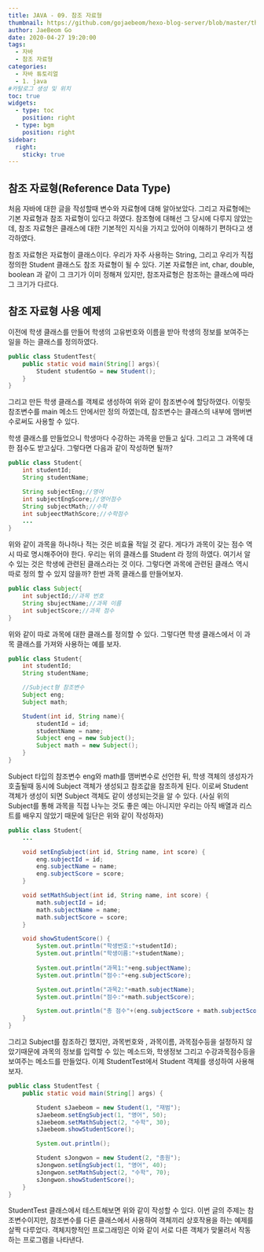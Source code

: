 ```yaml
---
title: JAVA - 09. 참조 자료형
thumbnail: https://github.com/gojaebeom/hexo-blog-server/blob/master/themes/icarus/source/images/%EC%9E%90%EB%B0%94/thumbnail.png?raw=true
author: JaeBeom Go
date: 2020-04-27 19:20:00
tags:
  - 자바
  - 참조 자료형
categories:
  - 자바 튜토리얼
  - 1. java
#카탈로그 생성 및 위치
toc: true
widgets:
  - type: toc
    position: right
  - type: bgm
    position: right
sidebar:
  right:
    sticky: true
---
```


## 참조 자료형(Reference Data Type)
처음 자바에 대한 글을 작성할때 변수와 자료형에 대해 알아보았다.<!-- more --> 그리고 자료형에는 기본 자료형과 참조 자료형이 있다고 하였다. 참조형에 대해선 그 당시에 다루지 않았는데, 참조 자료형은 클래스에 대한 기본적인 지식을 가지고 있어야 이해하기 편하다고 생각하였다. 

참조 자료형은 자료형이 클래스이다. 우리가 자주 사용하는 String, 그리고 우리가 직접 정의한 Student 클래스도 참조 자료형이 될 수 있다. 기본 자료형은 int, char, double, boolean 과 같이 그 크기가 이미 정해져 있지만, 참조자료형은 참조하는 클래스에 따라 그 크기가 다르다. 

## 참조 자료형 사용 예제
이전에 학생 클래스를 만들어 학생의 고유번호와 이름을 받아 학생의 정보를 보여주는 일을 하는 클래스를 정의하였다. 

```java
public class StudentTest{
    public static void main(String[] args){
        Student studentGo = new Student();
    }
}
```
그리고 만든 학생 클래스를 객체로 생성하여 위와 같이 참조변수에 할당하였다. 이렇듯 참조변수를 main 메소드 안에서만 정의 하였는데, 참조변수는 클래스의 내부에 맴버변수로써도 사용할 수 있다. 

학생 클래스를 만들었으니 학생마다 수강하는 과목을 만들고 싶다. 그리고 그 과목에 대한 점수도 받고싶다. 그렇다면 다음과 같이 작성하면 될까?

```java
public class Student{
    int studentId;
    String studentName;

    String subjectEng;//영어
    int subjectEngScore;//영어점수
    String subjectMath;//수학
    int subjeectMathScore;//수학점수
    ...
}
```
위와 같이 과목을 하나하나 적는 것은 비효율 적일 것 같다. 게다가 과목이 갖는 점수 역시 따로 명시해주어야 한다. 우리는 위의 클래스를 Student 라 정의 하였다. 여기서 알 수 있는 것은 학생에 관련된 클래스라는 것 이다. 그렇다면 과목에 관련된 클래스 역시 따로 정의 할 수 있지 않을까? 한번 과목 클래스를 만들어보자.

```java
public class Subject{
    int subjectId;//과목 번호
    String sbujectName;//과목 이름
    int subjectScore;//과목 점수
}
```

위와 같이 따로 과목에 대한 클래스를 정의할 수 있다. 그렇다면 학생 클래스에서 이 과목 클래스를 가져와 사용하는 예를 보자.
```java
public class Student{
    int studentId;
    String studentName;

    //Subject형 참조변수
    Subject eng;
    Subject math;

    Student(int id, String name){
        studentId = id;
        studentName = name;
        Subject eng = new Subject();
        Subject math = new Subject();
    }
}
```
Subject 타입의 참조변수 eng와 math를 맴버변수로 선언한 뒤, 학생 객체의 생성자가 호출될때 동시에 Subject 객체가 생성되고 참조값을 참조하게 된다. 이로써 Student 객체가 생성이 되면 Subject 객체도 같이 생성되는것을 알 수 있다. (사실 위의 Subject를 통해 과목을 직접 나누는 것도 좋은 예는 아니지만 우리는 아직 배열과 리스트를 배우지 않았기 때문에 일단은 위와 같이 작성하자) 
```java
public class Student{
    ...

    void setEngSubject(int id, String name, int score) {
        eng.subjectId = id;
        eng.subjectName = name;
        eng.subjectScore = score;
    }

    void setMathSubject(int id, String name, int score) {
        math.subjectId = id;
        math.subjectName = name;
        math.subjectScore = score;
    }

    void showStudentScore() {
        System.out.println("학생번호:"+studentId);
        System.out.println("학생이름:"+studentName);
    
        System.out.println("과목1:"+eng.subjectName);
        System.out.println("점수:"+eng.subjectScore);

        System.out.println("과목2:"+math.subjectName);
        System.out.println("점수:"+math.subjectScore);

        System.out.println("총 점수"+(eng.subjectScore + math.subjectScore));
    }
}
```
그리고 Subject를 참조하긴 했지만, 과목번호와 , 과목이름, 과목점수등을 설정하지 않았기때문에 과목의 정보를 입력할 수 있는 메소드와, 학생정보 그리고 수강과목점수등을 보여주는 메소드를 만들었다. 이제 StudentTest에서 Student 객체를 생성하여 사용해보자.

```java
public class StudentTest {
    public static void main(String[] args) {

        Student sJaebeom = new Student(1, "재범");
        sJaebeom.setEngSubject(1, "영어", 50);
        sJaebeom.setMathSubject(2, "수학", 30);
        sJaebeom.showStudentScore();

        System.out.println();

        Student sJongwon = new Student(2, "종원");
        sJongwon.setEngSubject(1, "영어", 40);
        sJongwon.setMathSubject(2, "수학", 70);
        sJongwon.showStudentScore();
    }
}
```

StudentTest 클래스에서 테스트해보면 위와 같이 작성할 수 있다. 이번 글의 주제는 참조변수이지만, 참조변수를 다른 클래스에서 사용하여 객체끼리 상호작용을 하는 예제를 살짝 다루었다. 객체지향적인 프로그래밍은 이와 같이 서로 다른 객체가 맞물려서 작동하는 프로그램을 나타낸다.